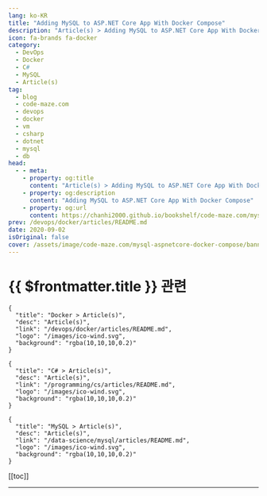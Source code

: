 ```yaml
---
lang: ko-KR
title: "Adding MySQL to ASP.NET Core App With Docker Compose"
description: "Article(s) > Adding MySQL to ASP.NET Core App With Docker Compose"
icon: fa-brands fa-docker
category: 
  - DevOps
  - Docker
  - C#
  - MySQL
  - Article(s)
tag: 
  - blog
  - code-maze.com
  - devops
  - docker
  - vm
  - csharp
  - dotnet
  - mysql
  - db
head:  
  - - meta:
    - property: og:title
      content: "Article(s) > Adding MySQL to ASP.NET Core App With Docker Compose"
    - property: og:description
      content: "Adding MySQL to ASP.NET Core App With Docker Compose"
    - property: og:url
      content: https://chanhi2000.github.io/bookshelf/code-maze.com/mysql-aspnetcore-docker-compose.html
prev: /devops/docker/articles/README.md
date: 2020-09-02
isOriginal: false
cover: /assets/image/code-maze.com/mysql-aspnetcore-docker-compose/banner.png
---
```


# {{ $frontmatter.title }} 관련

```component VPCard
{
  "title": "Docker > Article(s)",
  "desc": "Article(s)",
  "link": "/devops/docker/articles/README.md",
  "logo": "/images/ico-wind.svg",
  "background": "rgba(10,10,10,0.2)"
}
```

```component VPCard
{
  "title": "C# > Article(s)",
  "desc": "Article(s)",
  "link": "/programming/cs/articles/README.md",
  "logo": "/images/ico-wind.svg",
  "background": "rgba(10,10,10,0.2)"
}
```

```component VPCard
{
  "title": "MySQL > Article(s)",
  "desc": "Article(s)",
  "link": "/data-science/mysql/articles/README.md",
  "logo": "/images/ico-wind.svg",
  "background": "rgba(10,10,10,0.2)"
}
```

[[toc]]

---

<SiteInfo
  name="Adding MySQL to ASP.NET Core App With Docker Compose"
  desc="In this post, we are going to add a MySQL database as another container and connect it with our application utilizing Docker Compose."
  url="https://code-maze.com/mysql-aspnetcore-docker-compose/"
  logo="/assets/image/code-maze.com/favicon.png"
  preview="/assets/image/code-maze.com/mysql-aspnetcore-docker-compose/banner.png"/>

<!-- TODO: 작성 -->
